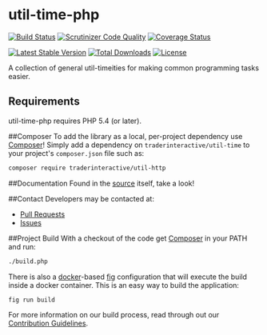 # util-time-php
[![Build Status](https://travis-ci.org/traderinteractive/util-time-php.svg?branch=master)](https://travis-ci.org/traderinteractive/util-time-php)
[![Scrutinizer Code Quality](http://img.shields.io/scrutinizer/g/traderinteractive/util-time-php.svg?style=flat)](https://scrutinizer-ci.com/g/traderinteractive/util-time-php/)
[![Coverage Status](https://coveralls.io/repos/traderinteractive/util-time-php/badge.svg?branch=master&service=github)](https://coveralls.io/github/traderinteractive/util-time-php?branch=master)

[![Latest Stable Version](http://img.shields.io/packagist/v/traderinteractive/util-time.svg?style=flat)](https://packagist.org/packages/traderinteractive/util-time)
[![Total Downloads](http://img.shields.io/packagist/dt/traderinteractive/util-time.svg?style=flat)](https://packagist.org/packages/traderinteractive/util-time)
[![License](http://img.shields.io/packagist/l/traderinteractive/util-time.svg?style=flat)](https://packagist.org/packages/traderinteractive/util-time)

A collection of general util-timeities for making common programming tasks easier.

## Requirements

util-time-php requires PHP 5.4 (or later).

##Composer
To add the library as a local, per-project dependency use [Composer](http://getcomposer.org)! Simply add a dependency on
`traderinteractive/util-time` to your project's `composer.json` file such as:

```sh
composer require traderinteractive/util-http
```
##Documentation
Found in the [source](src) itself, take a look!

##Contact
Developers may be contacted at:

 * [Pull Requests](https://github.com/traderinteractive/util-time-php/pulls)
 * [Issues](https://github.com/traderinteractive/util-time-php/issues)

##Project Build
With a checkout of the code get [Composer](http://getcomposer.org) in your PATH and run:

```sh
./build.php
```

There is also a [docker](http://www.docker.com/)-based
[fig](http://www.fig.sh/) configuration that will execute the build inside a docker container.  This is an easy way to build the application:
```sh
fig run build
```

For more information on our build process, read through out our [Contribution Guidelines](./.github/CONTRIBUTING.md).
